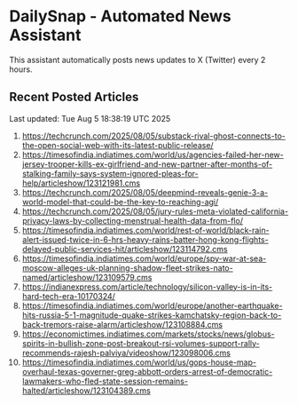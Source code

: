 # DailySnap - Automated News Assistant

This assistant automatically posts news updates to X (Twitter) every 2 hours.

## Recent Posted Articles

Last updated: Tue Aug  5 18:38:19 UTC 2025

1. https://techcrunch.com/2025/08/05/substack-rival-ghost-connects-to-the-open-social-web-with-its-latest-public-release/
2. https://timesofindia.indiatimes.com/world/us/agencies-failed-her-new-jersey-trooper-kills-ex-girlfriend-and-new-partner-after-months-of-stalking-family-says-system-ignored-pleas-for-help/articleshow/123121981.cms
3. https://techcrunch.com/2025/08/05/deepmind-reveals-genie-3-a-world-model-that-could-be-the-key-to-reaching-agi/
4. https://techcrunch.com/2025/08/05/jury-rules-meta-violated-california-privacy-laws-by-collecting-menstrual-health-data-from-flo/
5. https://timesofindia.indiatimes.com/world/rest-of-world/black-rain-alert-issued-twice-in-6-hrs-heavy-rains-batter-hong-kong-flights-delayed-public-services-hit/articleshow/123114792.cms
6. https://timesofindia.indiatimes.com/world/europe/spy-war-at-sea-moscow-alleges-uk-planning-shadow-fleet-strikes-nato-named/articleshow/123109579.cms
7. https://indianexpress.com/article/technology/silicon-valley-is-in-its-hard-tech-era-10170324/
8. https://timesofindia.indiatimes.com/world/europe/another-earthquake-hits-russia-5-1-magnitude-quake-strikes-kamchatsky-region-back-to-back-tremors-raise-alarm/articleshow/123108884.cms
9. https://economictimes.indiatimes.com/markets/stocks/news/globus-spirits-in-bullish-zone-post-breakout-rsi-volumes-support-rally-recommends-rajesh-palviya/videoshow/123098006.cms
10. https://timesofindia.indiatimes.com/world/us/gops-house-map-overhaul-texas-governer-greg-abbott-orders-arrest-of-democratic-lawmakers-who-fled-state-session-remains-halted/articleshow/123104389.cms
